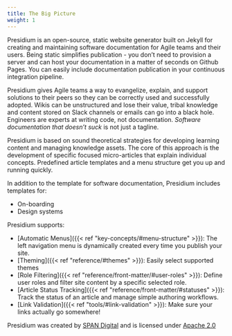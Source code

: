 ```yaml
---
title: The Big Picture
weight: 1
---
```


Presidium is an open-source, static website generator built on Jekyll for creating and maintaining software 
documentation for Agile teams and their users. Being static simplifies publication - you don’t need to provision 
a server and can host your documentation in a matter of seconds on Github Pages.
You can easily include documentation publication in your continuous integration pipeline.

Presidium gives Agile teams a way to evangelize, explain, and support solutions to their peers so they can be 
correctly used and successfully adopted. Wikis can be unstructured and lose their value, tribal knowledge and 
content stored on Slack channels or emails can go into a black hole. Engineers are experts at writing code, not 
documentation. *Software documentation that doesn’t suck* is not just a tagline.

Presidium is based on sound theoretical strategies for developing learning content and managing knowledge assets. 
The core of this approach is the development of specific focused micro-articles that explain individual concepts. 
Predefined article templates and a menu structure get you up and running quickly.

In addition to the template for software documentation, Presidium includes templates for:

- On-boarding
- Design systems

Presidium supports:

- [Automatic Menus]({{< ref "key-concepts/#menu-structure" >}}): The left navigation menu is dynamically created every time you publish your site.
- [Theming]({{< ref "reference/#themes" >}}): Easily select supported themes
- [Role Filtering]({{< ref "reference/front-matter/#user-roles" >}}): Define user roles and filter site content by a specific selected role.
- [Article Status Tracking]({{< ref "reference/front-matter/#statuses" >}}): Track the status of an article and manage simple authoring workflows.
- [Link Validation]({{< ref "tools/#link-validation" >}}): Make sure your links actually go somewhere!
<!-- - [Versioning: Support] for multiple documentation versions. You can easily switch between versions without losing context. // TODO insert correct link to versionin article -->

Presidium was created by [SPAN Digital](http://www.spandigital.com/) and is licensed under [Apache 2.0](https://github.com/SPANDigital/presidium/blob/develop/LICENSE)
